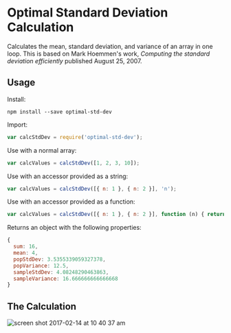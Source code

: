 # Optimal Standard Deviation Calculation

Calculates the mean, standard deviation, and variance of an array in one loop. This is based on 
Mark Hoemmen's work, _Computing the standard deviation efficiently_ published August 25, 2007. 

## Usage

Install:

```
npm install --save optimal-std-dev
```

Import:

```javascript
var calcStdDev = require('optimal-std-dev');
```

Use with a normal array:

```javascript
var calcValues = calcStdDev([1, 2, 3, 10]);
```

Use with an accessor provided as a string:

```javascript
var calcValues = calcStdDev([{ n: 1 }, { n: 2 }], 'n');
```

Use with an accessor provided as a function:


```javascript
var calcValues = calcStdDev([{ n: 1 }, { n: 2 }], function (n) { return n + 1; });
```

Returns an object with the following properties:

```javascript
{
  sum: 16,
  mean: 4,
  popStdDev: 3.5355339059327378,
  popVariance: 12.5,
  sampleStdDev: 4.08248290463863,
  sampleVariance: 16.666666666666668
}
```


## The Calculation

![screen shot 2017-02-14 at 10 40 37 am](https://cloud.githubusercontent.com/assets/12705454/22943398/4bd8db96-f2a2-11e6-9d77-649cd8f205b1.png)


